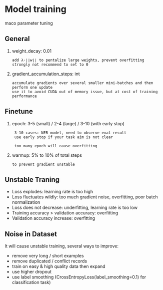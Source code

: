 # Model training
maco parameter tuning
## General
1. weight_decay: 0.01  
    ```
    add λ⋅∣∣w∣∣ to pentalize large weights, prevent overfitting  
    strongly not recommend to set to 0
    ```
2. gradient_accumulation_steps: int
   ```
   accumulate gradients over several smaller mini-batches and then perform one update
   use it to avoid CUDA out of memory issue, but at cost of training performance
   ```

## Finetune
1. epoch: 3-5 (small) / 2-4 (large) / 3-10 (with early stop) 
   ``` 
    3-10 cases: NER model, need to observe eval result  
    use early stop if your task aim is not clear

    too many epoch will cause overfitting
    ```
2. warmup: 5% to 10% of total steps  
    ```
    to prevent gradient unstable
    ```

## Unstable Traning
- Loss explodes: learning rate is too high
- Loss fluctuates wildly: too much gradient noise, overfitting, poor batch normalization
- Loss does not decrease: underfitting, learning rate is too low
- Training accuracy > validation accuracy: overfitting
- Validation accuracy increase: overfitting

## Noise in Dataset
It will cause unstable training, several ways to improve:
- remove very long / short examples
- remove duplicated / conflict records
- train on easy & high quality data then expand
- use higher dropout
- use label smoothing (CrossEntropyLoss(label_smoothing=0.1) for classification task)
